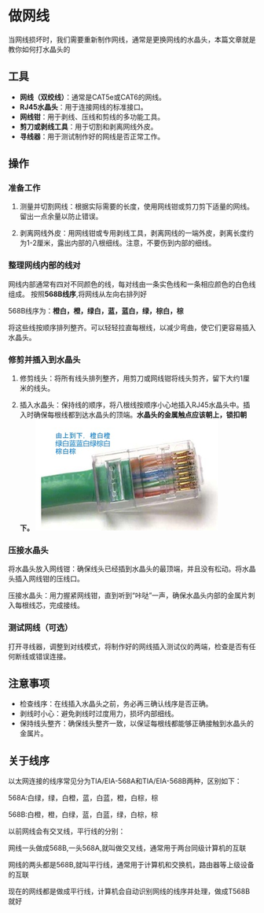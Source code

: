 # 做网线
当网线损坏时，我们需要重新制作网线，通常是更换网线的水晶头，本篇文章就是教你如何打水晶头的
## 工具

- **网线（双绞线）**：通常是CAT5e或CAT6的网线。
- **RJ45水晶头**：用于连接网线的标准接口。
- **网线钳**：用于剥线、压线和剪线的多功能工具。
- **剪刀或剥线工具**：用于切割和剥离网线外皮。
- **寻线器**：用于测试制作好的网线是否正常工作。

## 操作
### 准备工作
1. 测量并切割网线：根据实际需要的长度，使用网线钳或剪刀剪下适量的网线。留出一点余量以防止错误。

2. 剥离网线外皮：用网线钳或专用剥线工具，剥离网线的一端外皮，剥离长度约为1-2厘米，露出内部的八根细线。注意，不要伤到内部的细线。
### 整理网线内部的线对

网线内部通常有四对不同颜色的线，每对线由一条实色线和一条相应颜色的白色线组成。
按照**568B线序**,将网线从左向右排列好

568B线序为：**橙白，橙，绿白，蓝，蓝白，绿，棕白，棕**

将这些线按顺序排列整齐。可以轻轻拉直每根线，以减少弯曲，使它们更容易插入水晶头。

### 修剪并插入到水晶头

1. 修剪线头：将所有线头排列整齐，用剪刀或网线钳将线头剪齐，留下大约1厘米的线头。

2. 插入水晶头：保持线的顺序，将八根线按顺序小心地插入RJ45水晶头中。插入时确保每根线都到达水晶头的顶端。**水晶头的金属触点应该朝上，锁扣朝下。**
![tupian](static/img/wiki/zuowangxian.jpeg)

### 压接水晶头

将水晶头放入网线钳：确保线头已经插到水晶头的最顶端，并且没有松动。将水晶头插入网线钳的压线口。

压接水晶头：用力握紧网线钳，直到听到“咔哒”一声，确保水晶头内部的金属片刺入每根线芯，完成接线。
### 测试网线（可选）
打开寻线器，调整到对线模式，将制作好的网线插入测试仪的两端，检查是否有任何断线或错误连接。

## 注意事项

- 检查线序：在线插入水晶头之前，务必再三确认线序是否正确。
- 剥线时小心：避免剥线时过度用力，损坏内部细线。
- 保持线头整齐：确保线头整齐一致，以保证每根线都能够正确接触到水晶头的金属片。

## 关于线序
以太网连接的线序常见分为TIA/EIA-568A和TIA/EIA-568B两种，区别如下：

568A:白绿，绿，白橙，蓝，白蓝，橙，白棕，棕

568B:白橙，橙，白绿，蓝，白蓝，绿，白棕，棕

以前网线会有交叉线，平行线的分别：

网线一头做成568B,一头568A,就叫做交叉线，通常用于两台同级计算机的互联

网线的两头都是568B,就叫平行线，通常用于计算机和交换机，路由器等上级设备的互联

现在的网线都是做成平行线，计算机会自动识别网线的线序并处理，做成T568B就好
